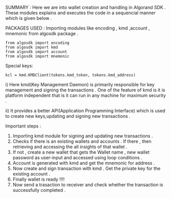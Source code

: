 SUMMARY :
          Here we are into wallet creation and handling in Algorand SDK . These modules explains and executes the code in a sequencial manner which is given below .
    
PACKAGES USED :
    Importing modules like encoding , kmd ,account , mnemonic from algosdk package .
    
    from algosdk import encoding
    from algosdk import kmd
    from algosdk import account
    from algosdk import mnemonic
    
Special keys:

    kcl = kmd.KMDClient(tokens.kmd_token, tokens.kmd_address)
   i) Here kmd(Key Management Daemon) is primarily responsible for key management and signing the transactions . One of the feature of kmd is it is platform independent that is it can run in any machine for maximum security .
   
ii) It provides a better API(Application Programming Interface) which is used to create new keys,updating and signing new transactions .

   Important steps :
1) Importing kmd module for signing and updating new transactions .
2) Checks if there is an existing wallets and accounts . If there , then retrieving and accessing the all insights of that wallet .
3) If not , create a new wallet that gets the Wallet name , new wallet password as user-input and accessed using loop conditions .
4) Account is generated with kmd and get the mnemonic for address .
5) Now create and sign transaction with kmd . Get the private key for the existing account .
6) Finally wallet is ready !!!!
7) Now send a trasaction to receiver and check whether the transaction is successfully completed .
